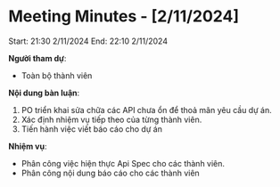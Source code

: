# Meeting Minutes - [2/11/2024]

Start: 21:30 2/11/2024
End: 22:10 2/11/2024

**Người tham dự**:

- Toàn bộ thành viên

**Nội dung bàn luận**:

1. PO triển khai sửa chữa các API chưa ổn để thoả mãn yêu cầu dự án.
2. Xác định nhiệm vụ tiếp theo của từng thành viên.
3. Tiến hành việc viết báo cáo cho dự án

**Nhiệm vụ**:

- Phân công việc hiện thực Api Spec cho các thành viên.
- Phân công nội dung báo cáo cho các thành viên
